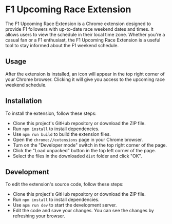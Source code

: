 # F1 Upcoming Race Extension

The F1 Upcoming Race Extension is a Chrome extension designed to provide F1 followers with up-to-date race weekend dates and times. It allows users to view the schedule in their local time zone. Whether you're a casual fan or a F1 enthusiast, the F1 Upcoming Race Extension is a useful tool to stay informed about the F1 weekend schedule.

## Usage

After the extension is installed, an icon will appear in the top right corner of your Chrome browser. Clicking it will give you access to the upcoming race weekend schedule.

## Installation

To install the extension, follow these steps:

- Clone this project's GitHub repository or download the ZIP file.
- Run `npm install` to install dependencies.
- Use `npm run build` to build the extension files.
- Open the `chrome://extensions` page in your Chrome browser.
- Turn on the "Developer mode" switch in the top right corner of the page.
- Click the "Load unpacked" button in the top left corner of the page.
- Select the files in the downloaded `dist` folder and click "OK".

## Development

To edit the extension's source code, follow these steps:

- Clone this project's GitHub repository or download the ZIP file.
- Run `npm install` to install dependencies.
- Use `npm run dev` to start the development server.
- Edit the code and save your changes. You can see the changes by refreshing your browser.
